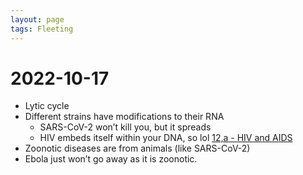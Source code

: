 ```yaml
---
layout: page
tags: Fleeting 
---
```


# 2022-10-17

- Lytic cycle
- Different strains have modifications to their RNA
	- SARS-CoV-2 won’t kill you, but it spreads
	- HIV embeds itself within your DNA, so lol [12,a - HIV and AIDS](../3%20Permanent%20Notes/12,a%20-%20HIV%20and%20AIDS)
- Zoonotic diseases are from animals (like SARS-CoV-2)
- Ebola just won’t go away as it is zoonotic.